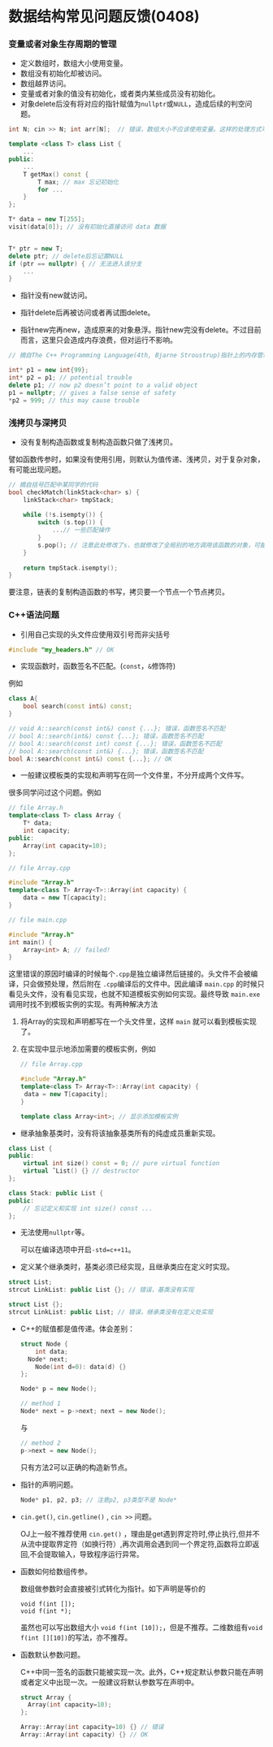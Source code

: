 

# 数据结构常见问题反馈(0408)

 

### 变量或者对象生存周期的管理

 

- 定义数组时，数组大小使用变量。
- 数组没有初始化却被访问。
- 数组越界访问。
- 变量或者对象的值没有初始化，或者类内某些成员没有初始化。
- 对象delete后没有将对应的指针赋值为`nullptr`或`NULL`，造成后续的判空问题。

```c++
int N; cin >> N; int arr[N];  // 错误，数组大小不应该使用变量。这样的处理方式可能会有内存问题。

template <class T> class List {
    ...
public:
    ...
    T getMax() const {
        T max; // max 忘记初始化
        for ...
    }
};

T* data = new T[255];
visit(data[0]); // 没有初始化直接访问 data 数据


T* ptr = new T;
delete ptr; // delete后忘记置NULL
if (ptr == nullptr) { // 无法进入该分支
    ...
}

```



- 指针没有new就访问。

- 指针delete后再被访问或者再试图delete。

- 指针new完再new，造成原来的对象悬浮。指针new完没有delete。不过目前而言，这里只会造成内存浪费，但对运行不影响。

```c++
// 摘自The C++ Programming Language(4th, Bjarne Stroustrup)指针上的内存管理的小节

int* p1 = new int{99};
int* p2 = p1; // potential trouble
delete p1; // now p2 doesn’t point to a valid object
p1 = nullptr; // gives a false sense of safety
*p2 = 999; // this may cause trouble
```

 

### 浅拷贝与深拷贝

- 没有复制构造函数或复制构造函数只做了浅拷贝。

譬如函数传参时，如果没有使用引用，则默认为值传递、浅拷贝，对于复杂对象，有可能出现问题。

```c++
// 摘自括号匹配中某同学的代码
bool checkMatch(linkStack<char> s) {
    linkStack<char> tmpStack;
    
    while (!s.isempty()) {
        switch (s.top()) {
            ...// 一些匹配操作
        }
        s.pop(); // 注意此处修改了s，也就修改了全局别的地方调用该函数的对象，可能造成问题
    }
    
    return tmpStack.isempty();
}
```

要注意，链表的复制构造函数的书写，拷贝要一个节点一个节点拷贝。

 

### C++语法问题

- 引用自己实现的头文件应使用双引号而非尖括号

```c++
#include "my_headers.h" // OK
```

- 实现函数时，函数签名不匹配。(`const`，`&`修饰符)

 例如

```c++
class A{
    bool search(const int&) const;
}

// void A::search(const int&) const {...}; 错误，函数签名不匹配
// bool A::search(int&) const {...}; 错误，函数签名不匹配
// bool A::search(const int) const {...}; 错误，函数签名不匹配
// bool A::search(const int&) {...}; 错误，函数签名不匹配
bool A::search(const int&) const {...}; // OK
```



- 一般建议模板类的实现和声明写在同一个文件里，不分开成两个文件写。

 很多同学问过这个问题。例如

```c++
// file Array.h
template<class T> class Array {
	T* data;
	int capacity;
public:
	Array(int capacity=10);
};
```

```c++
// file Array.cpp

#include "Array.h"
template<class T> Array<T>::Array(int capacity) {
	data = new T[capacity];
}
```

```c++
// file main.cpp

#include "Array.h"
int main() {
	Array<int> A; // failed!
}
```

这里错误的原因时编译的时候每个`.cpp`是独立编译然后链接的。头文件不会被编译，只会做预处理，然后附在 `.cpp`编译后的文件中。因此编译 `main.cpp` 的时候只看见头文件，没有看见实现，也就不知道模板实例如何实现。最终导致 `main.exe` 调用时找不到模板实例的实现。有两种解决方法

1. 将Array的实现和声明都写在一个头文件里，这样 `main` 就可以看到模板实现了。

2. 在实现中显示地添加需要的模板实例，例如

   ```c++
   // file Array.cpp
   
   #include "Array.h"
   template<class T> Array<T>::Array(int capacity) {
   	data = new T[capacity];
   }
   
   template class Array<int>; // 显示添加模板实例
   ```

- 继承抽象基类时，没有将该抽象基类所有的纯虚成员重新实现。

```c++
class List {
public:
    virtual int size() const = 0; // pure virtual function 
    virtual ˜List() {} // destructor 
};

class Stack: public List {
public:
    // 忘记定义和实现 int size() const ...
};
```

- 无法使用`nullptr`等。

  可以在编译选项中开启`-std=c++11`。

- 定义某个继承类时，基类必须已经实现，且继承类应在定义时实现。

```c++
struct List; 
strcut LinkList: public List {}; // 错误，基类没有实现
```

```c++
struct List {}; 
strcut LinkList: public List; // 错误，继承类没有在定义处实现
```

- C++的赋值都是值传递。体会差别：

  ```c++
  struct Node {
      int data;
  	Node* next;
      Node(int d=0): data(d) {}
  };
  
  Node* p = new Node();
  
  // method 1
  Node* next = p->next; next = new Node(); 
  ```

  与

  ```c++
  // method 2
  p->next = new Node();
  ```

  只有方法2可以正确的构造新节点。

- 指针的声明问题。

  ```c++
  Node* p1, p2, p3; // 注意p2, p3类型不是 Node*
  ```

- `cin.get()`, `cin.getline()` , `cin >>` 问题。

  OJ上一般不推荐使用 `cin.get()` ，理由是get遇到界定符时,停止执行,但并不从流中提取界定符（如换行符）,再次调用会遇到同一个界定符,函数将立即返回,不会提取输入，导致程序运行异常。   

- 函数如何给数组传参。

  数组做参数时会直接被引式转化为指针。如下声明是等价的

  ```
  void f(int []);
  void f(int *);
  ```

  虽然也可以写出数组大小 `void f(int [10]);`，但是不推荐。二维数组有`void f(int [][10])`的写法，亦不推荐。

- 函数默认参数问题。

  C++中同一签名的函数只能被实现一次。此外，C++规定默认参数只能在声明或者定义中出现一次。一般建议将默认参数写在声明中。

  ```c++
  struct Array {
  	Array(int capacity=10);
  };
  
  Array::Array(int capacity=10) {} // 错误
  Array::Array(int capacity) {} // OK
  ```

  